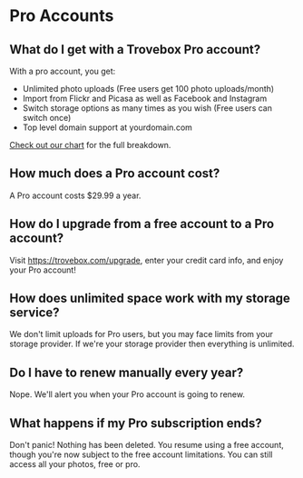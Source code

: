 Pro Accounts
===========================

## What do I get with a Trovebox Pro account?
With a pro account, you get:
* Unlimited photo uploads (Free users get 100 photo uploads/month)
* Import from Flickr and Picasa as well as Facebook and Instagram
* Switch storage options as many times as you wish (Free users can switch once)
* Top level domain support at yourdomain.com

<a href="https://trovebox.com/plans">Check out our chart</a> for the full breakdown.

## How much does a Pro account cost?
A Pro account costs $29.99 a year.

## How do I upgrade from a free account to a Pro account?
Visit https://trovebox.com/upgrade, enter your credit card info, and enjoy your Pro account!

## How does unlimited space work with my storage service?
We don't limit uploads for Pro users, but you may face limits from your storage provider. If we're your storage provider then everything is unlimited. 

## Do I have to renew manually every year?
Nope. We'll alert you when your Pro account is going to renew.

## What happens if my Pro subscription ends?
Don't panic! Nothing has been deleted. You resume using a free account, though you're now subject to the free account limitations. You can still access all your photos, free or pro.
